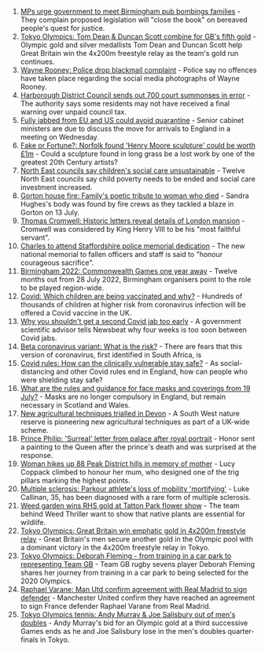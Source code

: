 1. [MPs urge government to meet Birmingham pub bombings families](https://www.bbc.co.uk/news/uk-england-birmingham-57985651) - They complain proposed legislation will "close the book" on bereaved people's quest for justice.
2. [Tokyo Olympics: Tom Dean & Duncan Scott combine for GB's fifth gold](https://www.bbc.co.uk/sport/olympics/57993948) - Olympic gold and silver medallists Tom Dean and Duncan Scott help Great Britain win the 4x200m freestyle relay as the team's gold run continues.
3. [Wayne Rooney: Police drop blackmail complaint](https://www.bbc.co.uk/news/uk-england-manchester-57989881) - Police say no offences have taken place regarding the social media photographs of Wayne Rooney.
4. [Harborough District Council sends out 700 court summonses in error](https://www.bbc.co.uk/news/uk-england-leicestershire-57986682) - The authority says some residents may not have received a final warning over unpaid council tax.
5. [Fully jabbed from EU and US could avoid quarantine](https://www.bbc.co.uk/news/uk-57992929) - Senior cabinet ministers are due to discuss the move for arrivals to England in a meeting on Wednesday.
6. [Fake or Fortune?: Norfolk found 'Henry Moore sculpture' could be worth £1m](https://www.bbc.co.uk/news/uk-england-norfolk-57986891) - Could a sculpture found in long grass be a lost work by one of the greatest 20th Century artists?
7. [North East councils say children's social care unsustainable](https://www.bbc.co.uk/news/uk-england-tyne-57990047) - Twelve North East councils say child poverty needs to be ended and social care investment increased.
8. [Gorton house fire: Family's poetic tribute to woman who died](https://www.bbc.co.uk/news/uk-england-manchester-57992697) - Sandra Hughes's body was found by fire crews as they tackled a blaze in Gorton on 13 July.
9. [Thomas Cromwell: Historic letters reveal details of London mansion](https://www.bbc.co.uk/news/uk-england-london-57990681) - Cromwell was considered by King Henry VIII to be his "most faithful servant".
10. [Charles to attend Staffordshire police memorial dedication](https://www.bbc.co.uk/news/uk-england-stoke-staffordshire-57983080) - The new national memorial to fallen officers and staff is said to "honour courageous sacrifice".
11. [Birmingham 2022: Commonwealth Games one year away](https://www.bbc.co.uk/news/uk-england-birmingham-57984824) - Twelve months out from 28 July 2022, Birmingham organisers point to the role to be played region-wide.
12. [Covid: Which children are being vaccinated and why?](https://www.bbc.co.uk/news/health-57888429) - Hundreds of thousands of children at higher risk from coronavirus infection will be offered a Covid vaccine in the UK.
13. [Why you shouldn't get a second Covid jab too early](https://www.bbc.co.uk/news/newsbeat-57682233) - A government scientific advisor tells Newsbeat why four weeks is too soon between Covid jabs.
14. [Beta coronavirus variant: What is the risk?](https://www.bbc.co.uk/news/health-55534727) - There are fears that this version of coronavirus, first identified in South Africa, is
15. [Covid rules: How can the clinically vulnerable stay safe?](https://www.bbc.co.uk/news/health-51997151) - As social-distancing and other Covid rules end in England, how can people who were shielding stay safe?
16. [What are the rules and guidance for face masks and coverings from 19 July?](https://www.bbc.co.uk/news/health-51205344) - Masks are no longer compulsory in England, but remain necessary in Scotland and Wales.
17. [New agricultural techniques trialled in Devon](https://www.bbc.co.uk/news/uk-england-devon-57990881) - A South West nature reserve is pioneering new agricultural techniques as part of a UK-wide scheme.
18. [Prince Philip: 'Surreal' letter from palace after royal portrait](https://www.bbc.co.uk/news/uk-england-beds-bucks-herts-57989375) - Honor sent a painting to the Queen after the prince's death and was surprised at the response.
19. [Woman hikes up 88 Peak District hills in memory of mother](https://www.bbc.co.uk/news/uk-england-manchester-57982402) - Lucy Coppack climbed to honour her mum, who designed one of the trig pillars marking the highest points.
20. [Multiple sclerosis: Parkour athlete's loss of mobility 'mortifying'](https://www.bbc.co.uk/news/uk-england-nottinghamshire-57932996) - Luke Callinan, 35, has been diagnosed with a rare form of multiple sclerosis.
21. [Weed garden wins RHS gold at Tatton Park flower show](https://www.bbc.co.uk/news/uk-england-manchester-57961460) - The team behind Weed Thriller want to show that native plants are essential for wildlife.
22. [Tokyo Olympics: Great Britain win emphatic gold in 4x200m freestyle relay](https://www.bbc.co.uk/sport/olympics/57993545) - Great Britain's men secure another gold in the Olympic pool with a dominant victory in the 4x200m freestyle relay in Tokyo.
23. [Tokyo Olympics: Deborah Fleming - from training in a car park to representing Team GB](https://www.bbc.co.uk/sport/olympics/57930124) - Team GB rugby sevens player Deborah Fleming shares her journey from training in a car park to being selected for the 2020 Olympics.
24. [Raphael Varane: Man Utd confirm agreement with Real Madrid to sign defender](https://www.bbc.co.uk/sport/football/57885665) - Manchester United confirm they have reached an agreement to sign France defender Raphael Varane from Real Madrid.
25. [Tokyo Olympics tennis: Andy Murray & Joe Salisbury out of men's doubles](https://www.bbc.co.uk/sport/olympics/57994553) - Andy Murray's bid for an Olympic gold at a third successive Games ends as he and Joe Salisbury lose in the men's doubles quarter-finals in Tokyo.
